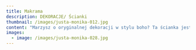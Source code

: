 ```yaml
---
title: Makrama
description: DEKORACJE/ Ścianki
thumbnail: /images/justa-monika-012.jpg
content: "Marzysz o oryginalnej dekoracji w stylu boho? Ta ścianka jest stworzona dla Ciebie. Wykonana przez nas ręcznie plecionka ze sznurków!\r\n\n\\    \r\n\n●\tmateriał: konstrukcja wykonana z drewna\r\n\n●\t wymiary ramy: xxx\r\n\n●\t kolor ramy: delikatnie bielony\r\n\n●\t kolor makramy: ecru\r\n\n●\t styl: boho, rustykalny, country chic\r\n\n●\t cena wypożyczenia: 700 zł\r\n\n●\ttransport na terenie Wrocławia - gratis, poza terenem Wrocławia wyceniany jest indywidualnie\r\n\n●\tistnieje możliwość odbioru osobistego\r\n\n●\tsprawdź dostępność w kalendarzu i dokonaj wstępnej rezerwacji\r\n\n●\twięcej  informacji znajdziesz w zakładce JAK DZIAŁAMY"
images:
  - image: /images/justa-monika-028.jpg
---
```


